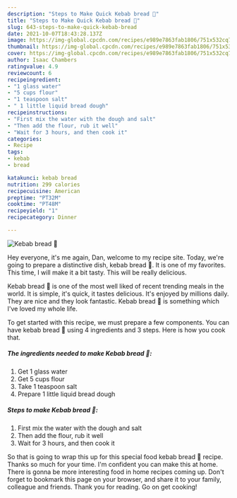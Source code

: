 ```yaml
---
description: "Steps to Make Quick Kebab bread 🥖"
title: "Steps to Make Quick Kebab bread 🥖"
slug: 643-steps-to-make-quick-kebab-bread
date: 2021-10-07T18:43:28.137Z
image: https://img-global.cpcdn.com/recipes/e989e7863fab1806/751x532cq70/kebab-bread-🥖-recipe-main-photo.jpg
thumbnail: https://img-global.cpcdn.com/recipes/e989e7863fab1806/751x532cq70/kebab-bread-🥖-recipe-main-photo.jpg
cover: https://img-global.cpcdn.com/recipes/e989e7863fab1806/751x532cq70/kebab-bread-🥖-recipe-main-photo.jpg
author: Isaac Chambers
ratingvalue: 4.9
reviewcount: 6
recipeingredient:
- "1 glass water"
- "5 cups flour"
- "1 teaspoon salt"
- " 1 little liquid bread dough"
recipeinstructions:
- "First mix the water with the dough and salt"
- "Then add the flour, rub it well"
- "Wait for 3 hours, and then cook it"
categories:
- Recipe
tags:
- kebab
- bread

katakunci: kebab bread 
nutrition: 299 calories
recipecuisine: American
preptime: "PT32M"
cooktime: "PT48M"
recipeyield: "1"
recipecategory: Dinner

---
```



![Kebab bread 🥖](https://img-global.cpcdn.com/recipes/e989e7863fab1806/751x532cq70/kebab-bread-🥖-recipe-main-photo.jpg)

Hey everyone, it's me again, Dan, welcome to my recipe site. Today, we're going to prepare a distinctive dish, kebab bread 🥖. It is one of my favorites. This time, I will make it a bit tasty. This will be really delicious.

Kebab bread 🥖 is one of the most well liked of recent trending meals in the world. It is simple, it's quick, it tastes delicious. It's enjoyed by millions daily. They are nice and they look fantastic. Kebab bread 🥖 is something which I've loved my whole life.




To get started with this recipe, we must prepare a few components. You can have kebab bread 🥖 using 4 ingredients and 3 steps. Here is how you cook that.

<!--inarticleads1-->

##### The ingredients needed to make Kebab bread 🥖:

1. Get 1 glass water
1. Get 5 cups flour
1. Take 1 teaspoon salt
1. Prepare  1 little liquid bread dough




<!--inarticleads2-->

##### Steps to make Kebab bread 🥖:

1. First mix the water with the dough and salt
1. Then add the flour, rub it well
1. Wait for 3 hours, and then cook it




So that is going to wrap this up for this special food kebab bread 🥖 recipe. Thanks so much for your time. I'm confident you can make this at home. There is gonna be more interesting food in home recipes coming up. Don't forget to bookmark this page on your browser, and share it to your family, colleague and friends. Thank you for reading. Go on get cooking!
